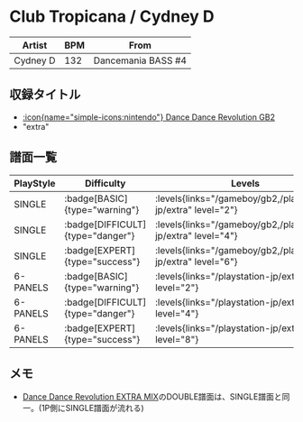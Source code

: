 # Club Tropicana / Cydney D

|Artist|BPM|From|
|------|---|----|
|Cydney D|132|Dancemania BASS #4|

## 収録タイトル

- [:icon{name="simple-icons:nintendo"} Dance Dance Revolution GB2](/gameboy/gb2)
- "extra"

## 譜面一覧

|PlayStyle|Difficulty|Levels|Notes|Movie|
|---------|----------|------|-----|-----|
|SINGLE| :badge[BASIC]{type="warning"}| :levels{links="/gameboy/gb2,/playstation-jp/extra" level="2"}|114/0||
|SINGLE| :badge[DIFFICULT]{type="danger"}| :levels{links="/gameboy/gb2,/playstation-jp/extra" level="4"}|188/0||
|SINGLE| :badge[EXPERT]{type="success"}| :levels{links="/gameboy/gb2,/playstation-jp/extra" level="6"}|251/0||
|6-PANELS| :badge[BASIC]{type="warning"}| :levels{links="/playstation-jp/extra" level="2"}|114/0||
|6-PANELS| :badge[DIFFICULT]{type="danger"}| :levels{links="/playstation-jp/extra" level="4"}|188/0||
|6-PANELS| :badge[EXPERT]{type="success"}| :levels{links="/playstation-jp/extra" level="8"}|251/0||

## メモ

- [Dance Dance Revolution EXTRA MIX](/playstation-jp/extra)のDOUBLE譜面は、SINGLE譜面と同一。(1P側にSINGLE譜面が流れる)
